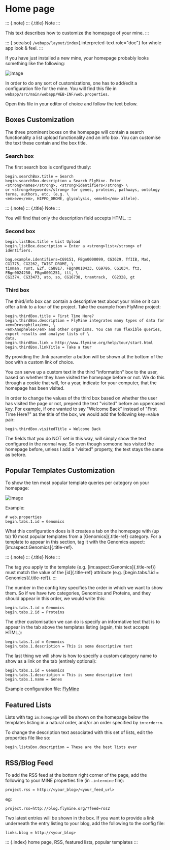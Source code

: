 Home page
=========

::: {.note}
::: {.title}
Note
:::

This text describes how to customize the homepage of your mine.
:::

::: {.seealso}
`/webapp/layout/index`{.interpreted-text role="doc"} for whole app look
& feel.
:::

If you have just installed a new mine, your homepage probably looks
something like the following:

![image](img/initial_homepage.jpg)

In order to do any sort of customizations, one has to add/edit a
configuration file for the mine. You will find this file in
`webapp/src/main/webapp/WEB-INF/web.properties`.

Open this file in your editor of choice and follow the text below.

Boxes Customization
-------------------

The three prominent boxes on the homepage will contain a search
functionality a list upload functionality and an info box. You can
customise the text these contain and the box title.

### Search box

The first search box is configured thusly:

``` {.properties}
begin.searchBox.title = Search
begin.searchBox.description = Search FlyMine. Enter <strong>names</strong>, <strong>identifiers</strong> \
or <strong>keywords</strong> for genes, proteins, pathways, ontology terms, authors, etc. (e.g. \
<em>eve</em>, HIPPO_DROME, glycolysis, <em>hb</em> allele).
```

::: {.note}
::: {.title}
Note
:::

You will find that only the description field accepts HTML.
:::

### Second box

``` {.properties}
begin.listBox.title = List Upload
begin.listBox.description = Enter a <strong>list</strong> of identifiers.

bag.example.identifiers=CG9151, FBgn0000099, CG3629, TfIIB, Mad, CG1775, CG2262, TWIST_DROME, \
tinman, runt, E2f, CG8817, FBgn0010433, CG9786, CG1034, ftz, FBgn0024250, FBgn0001251, tll, \
CG1374, CG33473, ato, so, CG16738, tramtrack,  CG2328, gt
```

### Third box

The third/info box can contain a descriptive text about your mine or it
can offer a link to a tour of the project. Take the example from FlyMine
project:

``` {.properties}
begin.thirdBox.title = First Time Here?
begin.thirdBox.description = FlyMine integrates many types of data for <em>Drosophila</em>, \
<em>Anopheles</em> and other organisms. You can run flexible queries, export results and analyse lists of \
data.
begin.thirdBox.link = http://www.flymine.org/help/tour/start.html
begin.thirdBox.linkTitle = Take a tour
```

By providing the .link parameter a button will be shown at the bottom of
the box with a custom link of choice.

You can serve up a custom text in the third \"information\" box to the
user, based on whether they have visited the homepage before or not. We
do this through a cookie that will, for a year, indicate for your
computer, that the homepage has been visited.

In order to change the values of the third box based on whether the user
has visited the page or not, prepend the text \"visited\" before an
uppercased key. For example, if one wanted to say \"Welcome Back\"
instead of \"First Time Here?\" as the title of the box, we would add
the following key=value pair:

``` {.properties}
begin.thirdBox.visitedTitle = Welcome Back
```

The fields that you do NOT set in this way, will simply show the text
configured in the normal way. So even though someone has visited the
homepage before, unless I add a \"visited\" property, the text stays the
same as before.

Popular Templates Customization
-------------------------------

To show the ten most popular template queries per category on your
homepage:

![image](img/popular_templates.jpg)

Example:

``` {.properties}
# web.properties
begin.tabs.1.id = Genomics
```

What this configuration does is it creates a tab on the homepage with
(up to) 10 most popular templates from a [Genomics]{.title-ref}
category. For a template to appear in this section, tag it with the
Genomics aspect: [im:aspect:Genomics]{.title-ref}.

::: {.note}
::: {.title}
Note
:::

The tag you apply to the template (e.g.
[im:aspect:Genomics]{.title-ref}) must match the value of the
[id]{.title-ref} attribute (e.g. [begin.tabs.1.id =
Genomics]{.title-ref}).
:::

The number in the config key specifies the order in which we want to
show them. So if we have two categories, Genomics and Proteins, and they
should appear in this order, we would write this:

``` {.properties}
begin.tabs.1.id = Genomics
begin.tabs.2.id = Proteins
```

The other customisation we can do is specify an informative text that is
to appear in the tab above the templates listing (again, this text
accepts HTML.):

``` {.properties}
begin.tabs.1.id = Genomics
begin.tabs.1.description = This is some descriptive text
```

The last thing we will show is how to specify a custom category name to
show as a link on the tab (entirely optional):

``` {.properties}
begin.tabs.1.id = Genomics
begin.tabs.1.description = This is some descriptive text
begin.tabs.1.name = Genes
```

Example configuration file:
[FlyMine](https://github.com/intermine/flymine/blob/master/webapp/src/main/webapp/WEB-INF/web.properties#L489)

Featured Lists
--------------

Lists with tag `im:homepage` will be shown on the homepage below the
templates listing in a natural order, and/or an order specified by
`im:order:n`.

To change the description text associated with this set of lists, edit
the properties file like so:

``` {.properties}
begin.listsBox.description = These are the best lists ever
```

RSS/Blog Feed
-------------

To add the RSS feed at the bottom right corner of the page, add the
following to your MINE properties file (in `.intermine` file):

``` {.properties}
project.rss = http://<your_blog>/<your_feed_url>
```

eg:

``` {.properties}
project.rss=http://blog.flymine.org/?feed=rss2
```

Two latest entries will be shown in the box. If you want to provide a
link underneath the entry listing to your blog, add the following to the
config file:

``` {.properties}
links.blog = http://<your_blog>
```

::: {.index}
home page, RSS, featured lists, popular templates
:::
